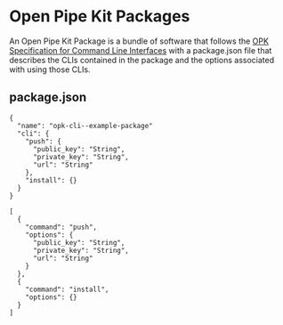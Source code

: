 # Open Pipe Kit Packages
An Open Pipe Kit Package is a bundle of software that follows the [OPK Specification for Command Line Interfaces](opk-specification) with a package.json file that describes the CLIs contained in the package and the options associated with using those CLIs.   


## package.json

```
{
  "name": "opk-cli--example-package"
  "cli": {
    "push": { 
      "public_key": "String",
      "private_key": "String",
      "url": "String"
    },
    "install": {}
  }
}
```

```
[
  {
    "command": "push",
    "options": {
      "public_key": "String",
      "private_key": "String",
      "url": "String"
    }
  },
  {
    "command": "install",
    "options": {}
  }
]
```
